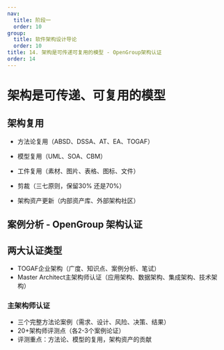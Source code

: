 ```yaml
---
nav:
  title: 阶段一
  order: 10
group:
  title: 软件架构设计导论
  order: 10
title: 14. 架构是可传递可复用的模型 - OpenGroup架构认证
order: 14
---
```


# 架构是可传递、可复用的模型

## 架构复用

- 方法论复用（ABSD、DSSA、AT、EA、TOGAF）
- 模型复用（UML、SOA、CBM）
- 工件复用（素材、图片、表格、图标、文件）



- 剪裁（三七原则，保留30% 还是70%）
- 架构资产更新（内部资产库、外部架构社区）

## 案例分析 - OpenGroup 架构认证

## 两大认证类型

- TOGAF企业架构（广度、知识点、案例分析、笔试）
- Master Architect主架构师认证（应用架构、数据架构、集成架构、技术架构）

### 主架构师认证

- 三个完整方法论案例（需求、设计、风险、决策、结果）
- 20+架构师评测点（各2-3个案例论证）
- 评测重点：方法论、模型的复用，架构资产的贡献